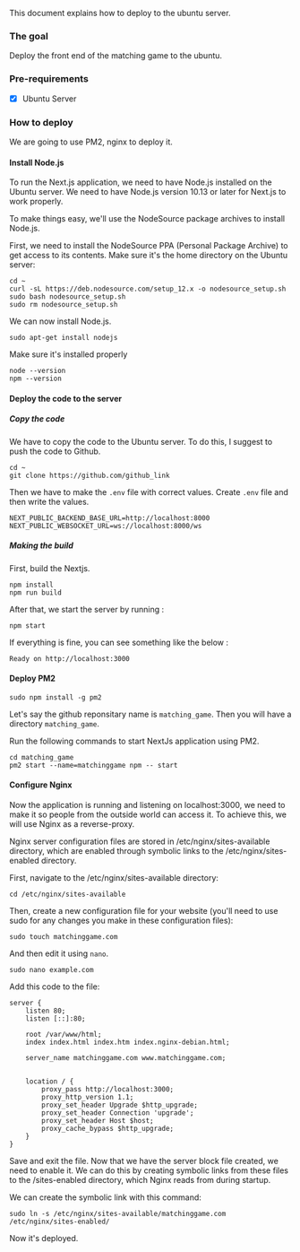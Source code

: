 This document explains how to deploy to the ubuntu server.

### The goal

Deploy the front end of the matching game to the ubuntu.

### Pre-requirements

- [x] Ubuntu Server

### How to deploy

We are going to use PM2, nginx to deploy it.

#### Install Node.js

To run the Next.js application, we need to have Node.js installed on the Ubuntu server. We need to have Node.js version 10.13 or later for Next.js to work properly.

To make things easy, we'll use the NodeSource package archives to install Node.js.

First, we need to install the NodeSource PPA (Personal Package Archive) to get access to its contents. Make sure it's the home directory on the Ubuntu server:

```
cd ~
curl -sL https://deb.nodesource.com/setup_12.x -o nodesource_setup.sh
sudo bash nodesource_setup.sh
sudo rm nodesource_setup.sh
```

We can now install Node.js.

```
sudo apt-get install nodejs
```

Make sure it's installed properly

```
node --version
npm --version
```

#### Deploy the code to the server

##### Copy the code

We have to copy the code to the Ubuntu server.
To do this, I suggest to push the code to Github.

```
cd ~
git clone https://github.com/github_link
```

Then we have to make the `.env` file with correct values.
Create `.env` file and then write the values.

```
NEXT_PUBLIC_BACKEND_BASE_URL=http://localhost:8000
NEXT_PUBLIC_WEBSOCKET_URL=ws://localhost:8000/ws
```

##### Making the build

First, build the Nextjs.

```
npm install
npm run build
```

After that, we start the server by running :

```
npm start
```

If everything is fine, you can see something like the below :

```
Ready on http://localhost:3000
```

#### Deploy PM2

```
sudo npm install -g pm2
```

Let's say the github reponsitary name is `matching_game`. Then you will have a directory `matching_game`.

Run the following commands to start NextJs application using PM2.

```
cd matching_game
pm2 start --name=matchinggame npm -- start
```

#### Configure Nginx

Now the application is running and listening on localhost:3000, we need to make it so people from the outside world can access it. To achieve this, we will use Nginx as a reverse-proxy.

Nginx server configuration files are stored in /etc/nginx/sites-available directory, which are enabled through symbolic links to the /etc/nginx/sites-enabled directory.

First, navigate to the /etc/nginx/sites-available directory:

```
cd /etc/nginx/sites-available
```

Then, create a new configuration file for your website (you'll need to use sudo for any changes you make in these configuration files):

```
sudo touch matchinggame.com
```

And then edit it using `nano`.

```
sudo nano example.com
```

Add this code to the file:

```
server {
    listen 80;
    listen [::]:80;

    root /var/www/html;
    index index.html index.htm index.nginx-debian.html;

    server_name matchinggame.com www.matchinggame.com;


    location / {
        proxy_pass http://localhost:3000;
        proxy_http_version 1.1;
        proxy_set_header Upgrade $http_upgrade;
        proxy_set_header Connection 'upgrade';
        proxy_set_header Host $host;
        proxy_cache_bypass $http_upgrade;
    }
}
```

Save and exit the file.
Now that we have the server block file created, we need to enable it. We can do this by creating symbolic links from these files to the /sites-enabled directory, which Nginx reads from during startup.

We can create the symbolic link with this command:

```
sudo ln -s /etc/nginx/sites-available/matchinggame.com /etc/nginx/sites-enabled/
```

Now it's deployed.
